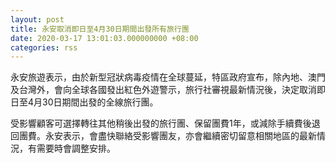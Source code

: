 ```yaml
---
layout: post
title: 永安取消即日至4月30日期間出發所有旅行團
date: 2020-03-17 13:01:03.000000000 +08:00
categories: rss
---
```


永安旅遊表示，由於新型冠狀病毒疫情在全球蔓延，特區政府宣布，除內地、澳門及台灣外，會向全球各國發出紅色外遊警示，旅行社審視最新情況後，決定取消即日至4月30日期間出發的全線旅行團。

受影響顧客可選擇轉往其他稍後出發的旅行團、保留團費1年，或減除手續費後退回團費。永安表示，會盡快聯絡受影響團友，亦會繼續密切留意相關地區的最新情況，有需要時會調整安排。
